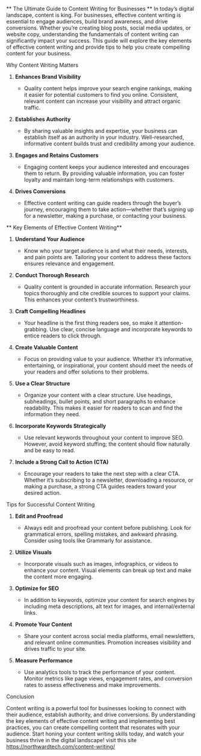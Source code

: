 ** The Ultimate Guide to Content Writing for Businesses
**
In today’s digital landscape, content is king. For businesses, effective content writing is essential to engage audiences, build brand awareness, and drive conversions. Whether you’re creating blog posts, social media updates, or website copy, understanding the fundamentals of content writing can significantly impact your success. This guide will explore the key elements of effective content writing and provide tips to help you create compelling content for your business.

 Why Content Writing Matters

1. **Enhances Brand Visibility**
   - Quality content helps improve your search engine rankings, making it easier for potential customers to find you online. Consistent, relevant content can increase your visibility and attract organic traffic.

2. **Establishes Authority**
   - By sharing valuable insights and expertise, your business can establish itself as an authority in your industry. Well-researched, informative content builds trust and credibility among your audience.

3. **Engages and Retains Customers**
   - Engaging content keeps your audience interested and encourages them to return. By providing valuable information, you can foster loyalty and maintain long-term relationships with customers.

4. **Drives Conversions**
   - Effective content writing can guide readers through the buyer’s journey, encouraging them to take action—whether that’s signing up for a newsletter, making a purchase, or contacting your business.

** Key Elements of Effective Content Writing**

1. **Understand Your Audience**
   - Know who your target audience is and what their needs, interests, and pain points are. Tailoring your content to address these factors ensures relevance and engagement.

2. **Conduct Thorough Research**
   - Quality content is grounded in accurate information. Research your topics thoroughly and cite credible sources to support your claims. This enhances your content’s trustworthiness.

3. **Craft Compelling Headlines**
   - Your headline is the first thing readers see, so make it attention-grabbing. Use clear, concise language and incorporate keywords to entice readers to click through.

4. **Create Valuable Content**
   - Focus on providing value to your audience. Whether it’s informative, entertaining, or inspirational, your content should meet the needs of your readers and offer solutions to their problems.

5. **Use a Clear Structure**
   - Organize your content with a clear structure. Use headings, subheadings, bullet points, and short paragraphs to enhance readability. This makes it easier for readers to scan and find the information they need.

6. **Incorporate Keywords Strategically**
   - Use relevant keywords throughout your content to improve SEO. However, avoid keyword stuffing; the content should flow naturally and be easy to read.

7. **Include a Strong Call to Action (CTA)**
   - Encourage your readers to take the next step with a clear CTA. Whether it’s subscribing to a newsletter, downloading a resource, or making a purchase, a strong CTA guides readers toward your desired action.

 Tips for Successful Content Writing

1. **Edit and Proofread**
   - Always edit and proofread your content before publishing. Look for grammatical errors, spelling mistakes, and awkward phrasing. Consider using tools like Grammarly for assistance.

2. **Utilize Visuals**
   - Incorporate visuals such as images, infographics, or videos to enhance your content. Visual elements can break up text and make the content more engaging.

3. **Optimize for SEO**
   - In addition to keywords, optimize your content for search engines by including meta descriptions, alt text for images, and internal/external links.

4. **Promote Your Content**
   - Share your content across social media platforms, email newsletters, and relevant online communities. Promotion increases visibility and drives traffic to your site.

5. **Measure Performance**
   - Use analytics tools to track the performance of your content. Monitor metrics like page views, engagement rates, and conversion rates to assess effectiveness and make improvements.

 Conclusion

Content writing is a powerful tool for businesses looking to connect with their audience, establish authority, and drive conversions. By understanding the key elements of effective content writing and implementing best practices, you can create compelling content that resonates with your audience. Start honing your content writing skills today, and watch your business thrive in the digital landscape! visit this site https://northwardtech.com/content-writing/

